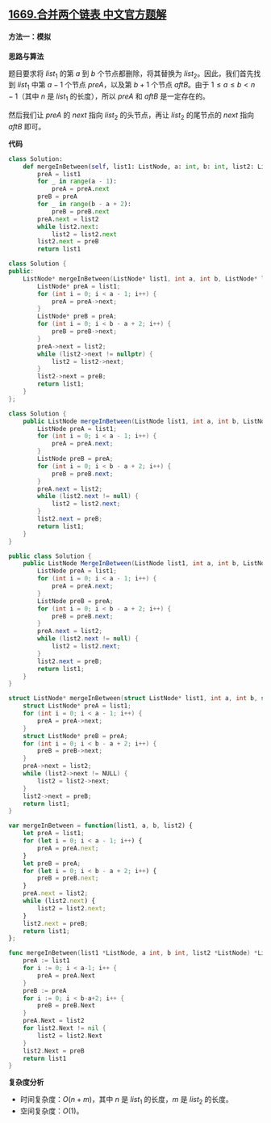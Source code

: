 ## [1669.合并两个链表 中文官方题解](https://leetcode.cn/problems/merge-in-between-linked-lists/solutions/100000/he-bing-liang-ge-lian-biao-by-leetcode-s-alt8)
#### 方法一：模拟

**思路与算法**

题目要求将 $\textit{list}_1$ 的第 $a$ 到 $b$ 个节点都删除，将其替换为 $\textit{list}_2$。因此，我们首先找到 $\textit{list}_1$ 中第 $a - 1$ 个节点 $\textit{preA}$，以及第 $b + 1$ 个节点 $\textit{aftB}$。由于 $1 \le a \le b \lt n - 1$（其中 $n$ 是 $\textit{list}_1$ 的长度），所以 $preA$ 和 $aftB$ 是一定存在的。

然后我们让 $\textit{preA}$ 的 $\textit{next}$ 指向 $\textit{list}_2$ 的头节点，再让 $\textit{list}_2$ 的尾节点的 $\textit{next}$ 指向 $\textit{aftB}$ 即可。

**代码**

```Python [sol1-Python3]
class Solution:
    def mergeInBetween(self, list1: ListNode, a: int, b: int, list2: ListNode) -> ListNode:
        preA = list1
        for _ in range(a - 1):
            preA = preA.next
        preB = preA
        for _ in range(b - a + 2):
            preB = preB.next
        preA.next = list2
        while list2.next:
            list2 = list2.next
        list2.next = preB
        return list1
```

```C++ [sol1-C++]
class Solution {
public:
    ListNode* mergeInBetween(ListNode* list1, int a, int b, ListNode* list2) {
        ListNode* preA = list1;
        for (int i = 0; i < a - 1; i++) {
            preA = preA->next;
        }
        ListNode* preB = preA;
        for (int i = 0; i < b - a + 2; i++) {
            preB = preB->next;
        }
        preA->next = list2;
        while (list2->next != nullptr) {
            list2 = list2->next;
        }
        list2->next = preB;
        return list1;
    }
};
```

```Java [sol1-Java]
class Solution {
    public ListNode mergeInBetween(ListNode list1, int a, int b, ListNode list2) {
        ListNode preA = list1;
        for (int i = 0; i < a - 1; i++) {
            preA = preA.next;
        }
        ListNode preB = preA;
        for (int i = 0; i < b - a + 2; i++) {
            preB = preB.next;
        }
        preA.next = list2;
        while (list2.next != null) {
            list2 = list2.next;
        }
        list2.next = preB;
        return list1;
    }
}
```

```C# [sol1-C#]
public class Solution {
    public ListNode MergeInBetween(ListNode list1, int a, int b, ListNode list2) {
        ListNode preA = list1;
        for (int i = 0; i < a - 1; i++) {
            preA = preA.next;
        }
        ListNode preB = preA;
        for (int i = 0; i < b - a + 2; i++) {
            preB = preB.next;
        }
        preA.next = list2;
        while (list2.next != null) {
            list2 = list2.next;
        }
        list2.next = preB;
        return list1;
    }
}
```

```C [sol1-C]
struct ListNode* mergeInBetween(struct ListNode* list1, int a, int b, struct ListNode* list2) {
    struct ListNode* preA = list1;
    for (int i = 0; i < a - 1; i++) {
        preA = preA->next;
    }
    struct ListNode* preB = preA;
    for (int i = 0; i < b - a + 2; i++) {
        preB = preB->next;
    }
    preA->next = list2;
    while (list2->next != NULL) {
        list2 = list2->next;
    }
    list2->next = preB;
    return list1;
}
```

```JavaScript [sol1-JavaScript]
var mergeInBetween = function(list1, a, b, list2) {
    let preA = list1;
    for (let i = 0; i < a - 1; i++) {
        preA = preA.next;
    }
    let preB = preA;
    for (let i = 0; i < b - a + 2; i++) {
        preB = preB.next;
    }
    preA.next = list2;
    while (list2.next) {
        list2 = list2.next;
    }
    list2.next = preB;
    return list1;
};
```

```go [sol1-Golang]
func mergeInBetween(list1 *ListNode, a int, b int, list2 *ListNode) *ListNode {
    preA := list1
    for i := 0; i < a-1; i++ {
        preA = preA.Next
    }
    preB := preA
    for i := 0; i < b-a+2; i++ {
        preB = preB.Next
    }
    preA.Next = list2
    for list2.Next != nil {
        list2 = list2.Next
    }
    list2.Next = preB
    return list1
}
```

**复杂度分析**

- 时间复杂度：$O(n + m)$，其中 $n$ 是 $\textit{list}_1$ 的长度，$m$ 是 $\textit{list}_2$ 的长度。
- 空间复杂度：$O(1)$。